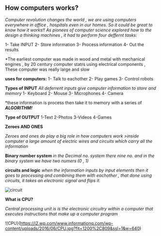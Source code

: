 ## How computers works?

*Computer revolution changes the world , we are using computers everywhere in office , hospitals even in our homes. So it could be great to know how it works!!*
*As pionees of computer science</b> explored how to the design a thinking machines , it had to perform four deffernt tasks:*

1- Take INPUT
2- Store information
3- Process information
4- Out the results

*The earliest computer was made in wood and metal with mechanical engines , by 20 century computer statrs using electrical components , These computer was really large and slow

**uses for computers:**
1- Talk to eachother
2- Play games
3- Control robots

**Types of INPUT**
*All deferrent inputs give computer information to store and memory*
1- Keyboard
2- Mouse
3- Microphones
4- Camera
  
*these information is process then take it to memory with a series of ***ALGORITHM!***

**Type of OUTPUT**
1-Text
2-Photos
3-Videos
4-Games

**Zeroes AND ONES**

*Zeroes and ones do play a big role in how computers work >inside computer a large amount of electric wires and circuits which carry all the information*

**Binary number system**
*in the Decimal no. system there nine no. and in the binary system we have two numers (0 , 1)*

**circuits and logic**
*when the information inputs by input elements then it goes to processing and combining them with eachother , that done using circuits, it takes an electronic signal and flips it.*

![circuit](https://c8.alamy.com/comp/AKNFEX/digital-close-up-photograph-of-the-insides-of-a-computer-circuit-board-AKNFEX.jpg)

**What is CPU?**

*Central processing unit is is the electronic circuitry within a computer that executes instructions that make up a computer program*

![CPU}(https://i2.wp.com/www.informationq.com/wp-content/uploads/2016/06/CPU.jpg?fit=1200%2C809&ssl=1&w=640)
   

